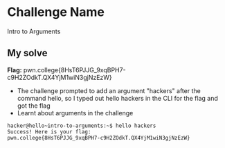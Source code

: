 # Challenge Name

Intro to Arguments

## My solve

**Flag:** pwn.college{8HsT6PJJG_9xqBPH7-c9H2ZOdkT.QX4YjM1wiN3gjNzEzW}

- The challenge prompted to add an argument "hackers" after the command hello, so I typed out hello hackers in the CLI for the flag and got the flag
- Learnt about arguments in the challenge

```
hacker@hello~intro-to-arguments:~$ hello hackers
Success! Here is your flag:
pwn.college{8HsT6PJJG_9xqBPH7-c9H2ZOdkT.QX4YjM1wiN3gjNzEzW}
```
